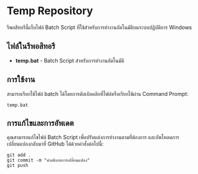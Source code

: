 # Temp Repository

รีพอสิทอรีนี้เก็บไฟล์ Batch Script ที่ใช้สำหรับการทำงานอัตโนมัติบนระบบปฏิบัติการ Windows

## ไฟล์ในรีพอสิทอรี

- **temp.bat** - Batch Script สำหรับการทำงานอัตโนมัติ

## การใช้งาน

สามารถเรียกใช้ไฟล์ batch ได้โดยการดับเบิลคลิกที่ไฟล์หรือเรียกใช้ผ่าน Command Prompt:

```
temp.bat
```

## การแก้ไขและการอัพเดต

คุณสามารถแก้ไขไฟล์ Batch Script เพื่อปรับแต่งการทำงานตามที่ต้องการ และอัพโหลดการเปลี่ยนแปลงกลับมาที่ GitHub ได้ด้วยคำสั่งต่อไปนี้:

```
git add .
git commit -m "คำอธิบายการเปลี่ยนแปลง"
git push
``` 